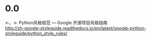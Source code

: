 # 0.0
←。←
Python风格规范 — Google 开源项目风格指南  
http://zh-google-styleguide.readthedocs.io/en/latest/google-python-styleguide/python_style_rules/
